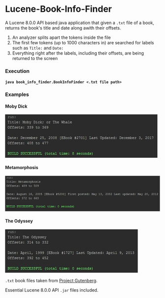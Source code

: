 # Lucene-Book-Info-Finder
A Lucene 8.0.0 API based java application that given a `.txt` file of a book, returns the book's title and date along awith their offsets.

1) An analyzer splits apart the tokens inside the file
2) The first few tokens (up to 1000 characters in) are searched for labels such as `Title:` and `Date:`
3) Everything right after the labels, including their offsets, are being returned to the screen


### Execution
**`java book_info_finder.BookInfoFinder <.txt file path>`**


### Examples
#### Moby Dick
![](examples/example_1.png)
#### Metamorphosis
![](examples/example_2.png)
#### The Odyssey
![](examples/example_3.png)


`.txt` book files taken from [Project Gutenberg](http://www.gutenberg.org/).

Essential Lucene 8.0.0 API `.jar` files included.
